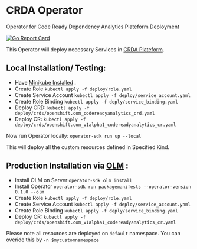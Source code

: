 # CRDA Operator

Operator for Code Ready Dependency Analytics Plateform Deployment

[![Go Report Card](https://goreportcard.com/badge/github.com/deepak1725/crda-operator)](https://goreportcard.com/report/github.com/deepak1725/crda-operator) 

This Operator will deploy necessary Services in [CRDA Plateform](https://github.com/fabric8-analytics). 

## Local Installation/ Testing:

* Have [Minikube Installed](https://kubernetes.io/docs/tasks/tools/install-minikube/) .
* Create Role `kubectl apply -f deploy/role.yaml`
* Create Service Account `kubectl apply -f deploy/service_account.yaml`
* Create Role Binding `kubectl apply -f deply/service_binding.yaml`
* Deploy CRD: `kubectl apply -f deploy/crds/openshift.com_codereadyanalytics_crd.yaml`
* Deploy CR: `kubectl apply -f deploy/crds/openshift.com_v1alpha1_codereadyanalytics_cr.yaml`

Now run Operator locally:
`operator-sdk run up --local`

This will deploy all the custom resources defined in Specified Kind.


## Production Installation via [OLM](https://sdk.operatorframework.io/docs/olm-integration/user-guide/) :

* Install OLM on Server `operator-sdk olm install`
* Install Operator `operator-sdk run packagemanifests --operator-version 0.1.0 --olm`
* Create Role `kubectl apply -f deploy/role.yaml`
* Create Service Account `kubectl apply -f deploy/service_account.yaml`
* Create Role Binding `kubectl apply -f deply/service_binding.yaml`  
* Deploy CR: `kubectl apply -f deploy/crds/openshift.com_v1alpha1_codereadyanalytics_cr.yaml`


Please note all resources are deployed on `default` namespace. You can overide this by `-n $mycustomnamespace` 


